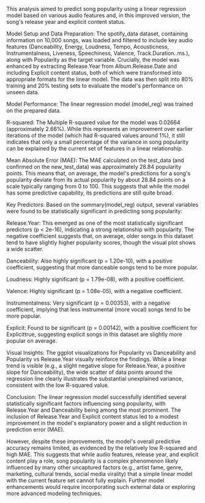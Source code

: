 This analysis aimed to predict song popularity using a linear regression model based on various audio features and, in this improved version, the song's release year and explicit content status.

Model Setup and Data Preparation:
The spotify_data dataset, containing information on 10,000 songs, was loaded and filtered to include key audio features (Danceability, Energy, Loudness, Tempo, Acousticness, Instrumentalness, Liveness, Speechiness, Valence, Track.Duration..ms.), along with Popularity as the target variable. Crucially, the model was enhanced by extracting Release.Year from Album.Release.Date and including Explicit content status, both of which were transformed into appropriate formats for the linear model. The data was then split into 80% training and 20% testing sets to evaluate the model's performance on unseen data.

Model Performance:
The linear regression model (model_reg) was trained on the prepared data.

R-squared: The Multiple R-squared value for the model was 0.02664 (approximately 2.66%). While this represents an improvement over earlier iterations of the model (which had R-squared values around 1%), it still indicates that only a small percentage of the variance in song popularity can be explained by the current set of features in a linear relationship.

Mean Absolute Error (MAE): The MAE calculated on the test_data (and confirmed on the new_test_data) was approximately 28.84 popularity points. This means that, on average, the model's predictions for a song's popularity deviate from its actual popularity by about 28.84 points on a scale typically ranging from 0 to 100. This suggests that while the model has some predictive capability, its predictions are still quite broad.

Key Predictors:
Based on the summary(model_reg) output, several variables were found to be statistically significant in predicting song popularity:

Release.Year: This emerged as one of the most statistically significant predictors (p < 2e-16), indicating a strong relationship with popularity. The negative coefficient suggests that, on average, older songs in this dataset tend to have slightly higher popularity scores, though the visual plot shows a wide scatter.

Danceability: Also highly significant (p = 1.20e-10), with a positive coefficient, suggesting that more danceable songs tend to be more popular.

Loudness: Highly significant (p = 1.79e-08), with a positive coefficient.

Valence: Highly significant (p = 1.08e-05), with a negative coefficient.

Instrumentalness: Very significant (p = 0.00353), with a negative coefficient, implying that less instrumental (more vocal) songs tend to be more popular.

Explicit: Found to be significant (p = 0.00142), with a positive coefficient for Explicittrue, suggesting explicit songs in this dataset are slightly more popular on average.

Visual Insights:
The ggplot visualizations for Popularity vs Danceability and Popularity vs Release.Year visually reinforce the findings. While a linear trend is visible (e.g., a slight negative slope for Release.Year, a positive slope for Danceability), the wide scatter of data points around the regression line clearly illustrates the substantial unexplained variance, consistent with the low R-squared value.

Conclusion:
The linear regression model successfully identified several statistically significant factors influencing song popularity, with Release.Year and Danceability being among the most prominent. The inclusion of Release.Year and Explicit content status led to a modest improvement in the model's explanatory power and a slight reduction in prediction error (MAE).

However, despite these improvements, the model's overall predictive accuracy remains limited, as evidenced by the relatively low R-squared and high MAE. This suggests that while audio features, release year, and explicit content play a role, song popularity is a complex phenomenon likely influenced by many other uncaptured factors (e.g., artist fame, genre, marketing, cultural trends, social media virality) that a simple linear model with the current feature set cannot fully explain. Further model enhancements would require incorporating such external data or exploring more advanced modeling techniques.
